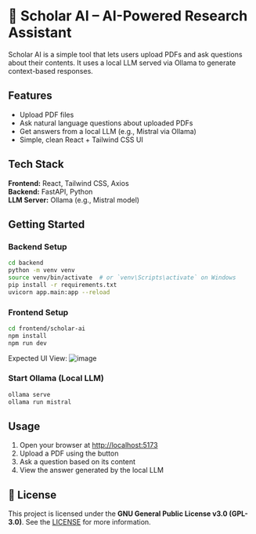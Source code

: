 # 🧠 Scholar AI – AI-Powered Research Assistant

Scholar AI is a simple tool that lets users upload PDFs and ask questions about their contents. It uses a local LLM served via Ollama to generate context-based responses.

## Features

- Upload PDF files
- Ask natural language questions about uploaded PDFs
- Get answers from a local LLM (e.g., Mistral via Ollama)
- Simple, clean React + Tailwind CSS UI

## Tech Stack

**Frontend:** React, Tailwind CSS, Axios  
**Backend:** FastAPI, Python  
**LLM Server:** Ollama (e.g., Mistral model)

## Getting Started

### Backend Setup

```bash
cd backend
python -m venv venv
source venv/bin/activate  # or `venv\Scripts\activate` on Windows
pip install -r requirements.txt
uvicorn app.main:app --reload
```

### Frontend Setup

```bash
cd frontend/scholar-ai
npm install
npm run dev
```
Expected UI View:
![image](https://github.com/user-attachments/assets/f6ce5193-9065-443a-91b8-063c7967a893)

### Start Ollama (Local LLM)

```bash
ollama serve
ollama run mistral
```

## Usage

1. Open your browser at [http://localhost:5173](http://localhost:5173)
2. Upload a PDF using the button
3. Ask a question based on its content
4. View the answer generated by the local LLM

## 🪪 License

This project is licensed under the **GNU General Public License v3.0 (GPL-3.0)**. See the [LICENSE](https://www.gnu.org/licenses/gpl-3.0.en.html) for more information.
